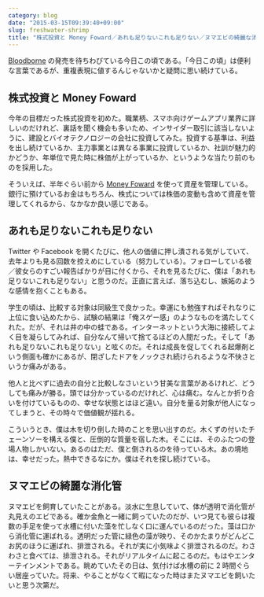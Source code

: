 ```yaml
---
category: blog
date: "2015-03-15T09:39:40+09:00"
slug: freshwater-shrimp
title: "株式投資と Money Foward／あれも足りないこれも足りない／ヌマエビの綺麗な消化管"
---
```


[Bloodborne](http://www.jp.playstation.com/scej/title/bloodborne/) の発売を待ちわびている今日この頃である。「今日この頃」は便利な言葉であるが、重複表現に値するんじゃないかと疑問に思い続けている。

## 株式投資と Money Foward

今年の目標だった株式投資を初めた。職業柄、スマホ向けゲームアプリ業界に詳しいのだけれど、裏話を聞く機会も多いため、インサイダー取引に該当しないように、建設とバイオテクノロジーの会社に投資してみた。投資する基準は、利益を出し続けているか、主力事業とは異なる事業に投資しているか、社訓が魅力的かどうか、年単位で見た時に株価が上がっているか、というような当たり前のものを採用した。

そういえば、半年ぐらい前から [Money Foward](https://moneyforward.com/) を使って資産を管理している。銀行に預けているお金はもちろん、株式については株価の変動も含めて資産を管理してくれるから、なかなか良い感じである。

## あれも足りないこれも足りない

Twitter や Facebook を開くたびに、他人の価値に押し潰される気がしていて、去年よりも見る回数を控えめにしている（努力している）。フォローしている彼／彼女らのすごい報告ばかりが目に付くから、それを見るたびに、僕は「あれも足りないこれも足りない」と思うのだ。正直に言えば、落ち込むし、嫉妬のような感情を抱くこともある。

学生の頃は、比較する対象は同級生で良かった。幸運にも勉強すればそれなりに上位に食い込めたから、試験の結果は「俺スゲー感」のようなものを満たしてくれた。だが、それは井の中の蛙である。インターネットという大海に接続してよく目を凝らしてみれば、自分なんて掃いて捨てるほどの人間だった。そして「あれも足りないこれも足りない」と呟くのだ。それは成長を促してくれる起爆剤という側面も確かにあるが、閉ざしたドアをノックされ続けられるような不快さというか痛みがある。

他人と比べずに過去の自分と比較しなさいという甘美な言葉があるけれど、どうしても痛みが勝る。頭では分かっているのだけれど、心は痛む。なんとか折り合いを付けているものの、幸せな状態とはほど遠い。自分を量る対象が他人になってしまうと、その時々で価値観が揺れる。

こういうとき、僕は木を切り倒した時のことを思い出すのだ。木くずの付いたチェーンソーを構える僕と、圧倒的な質量を宿した木。そこには、そのふたつの登場人物しかいない。あるのはただ、僕と倒されるのを待っている木。あの境地は、幸せだった。熱中できるなにか。僕はそれを探し続けている。

## ヌマエビの綺麗な消化管

ヌマエビを飼育していたことがある。淡水に生息していて、体が透明で消化管が丸見えのエビである。確か金魚と一緒に飼っていたのだが、いつ見ても彼らは複数の手足を使って水槽に付いた藻を忙しなく口に運んでいるのだった。藻は口から消化管に運ばれる。透明だった管に緑色の藻が映り、そのかたまりがどんどこお尻のほうに運ばれ、排泄される。それが実に小気味よく排泄されるのだ。わさわさと食べては、排泄される。それがリアルタイムに起こるのだ。もはやエンターテインメントである。眺めていたその日は、気付けば水槽の前に 2 時間ぐらい居座っていた。将来、やることがなくて暇になった時はまたヌマエビを飼いたいと思う次第だ。
